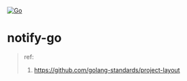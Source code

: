 [![Go](https://github.com/hookokoko/notify-go_dev/actions/workflows/notify-go.yml/badge.svg?branch=dev)](https://github.com/hookokoko/notify-go_dev/actions/workflows/notify-go.yml)

# notify-go


> ref:
> 1. https://github.com/golang-standards/project-layout